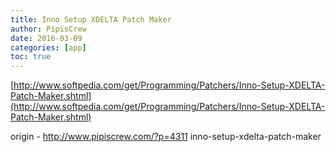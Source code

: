 ```yaml
---
title: Inno Setup XDELTA Patch Maker
author: PipisCrew
date: 2016-03-09
categories: [app]
toc: true
---
```


[http://www.softpedia.com/get/Programming/Patchers/Inno-Setup-XDELTA-Patch-Maker.shtml](http://www.softpedia.com/get/Programming/Patchers/Inno-Setup-XDELTA-Patch-Maker.shtml)

origin - http://www.pipiscrew.com/?p=4311 inno-setup-xdelta-patch-maker